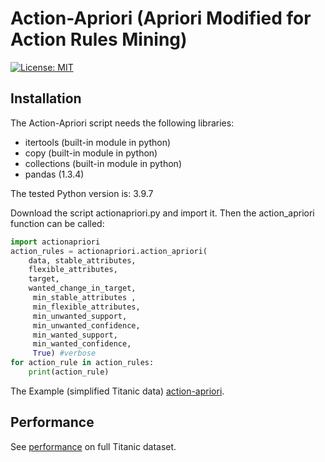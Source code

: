 # Action-Apriori (Apriori Modified for Action Rules Mining)

 [![License: MIT](https://img.shields.io/badge/License-MIT-yellow.svg)](https://opensource.org/licenses/MIT)


 ## Installation
The Action-Apriori script needs the following libraries:
- itertools (built-in module in python)
- copy (built-in module in python)
- collections (built-in module in python)
- pandas (1.3.4)

The tested Python version is: 3.9.7

Download the script actionapriori.py and import it. Then the action_apriori function can be called:

```python
import actionapriori
action_rules = actionapriori.action_apriori(
    data, stable_attributes, 
    flexible_attributes, 
    target, 
    wanted_change_in_target,
     min_stable_attributes , 
     min_flexible_attributes, 
     min_unwanted_support, 
     min_unwanted_confidence, 
     min_wanted_support, 
     min_wanted_confidence, 
     True) #verbose
for action_rule in action_rules:
    print(action_rule)
```

The Example (simplified Titanic data) [action-apriori](https://github.com/lukassykora/ar_apriori/blob/main/Action-Apriori%20Example.ipynb).

## Performance

See [performance](https://github.com/lukassykora/ar_apriori/blob/main/Performance.ipynb) on full Titanic dataset.